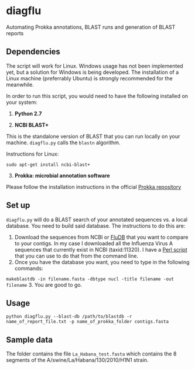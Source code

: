 # diagflu
Automating Prokka annotations, BLAST runs and generation of BLAST reports

## Dependencies

The script will work for Linux. Windows usage has not been implemented yet, but a solution for Windows is being developed. The installation of a Linux machine (preferrably Ubuntu) is strongly recommended for the meanwhile.

In order to run this script, you would need to have the following installed on your system:

1. __Python 2.7__

2. __NCBI BLAST+__
  
  This is the standalone version of BLAST that you can run locally on your machine. `diagflu.py` calls the `blastn` algorithm.

  Instructions for Linux:

  `sudo apt-get install ncbi-blast+`
  
3. __Prokka: microbial annotation software__
  
  Please follow the installation instructions in the official [Prokka repository](https://github.com/tseemann/prokka)
  
## Set up 

`diagflu.py` will do a BLAST search of your annotated sequences vs. a local database. You need to build said database. The instructions to do this are:

1. Download the sequences from NCBI or [FluDB](fludb.org) that you want to compare to your contigs. In my case I downloaded all the Influenza Virus A sequences that currently exist in NCBI (taxid:11320). I have a [Perl script](https://gist.github.com/ropolomx/1155bf740716d488f83b6f905fc2327d) that you can use to do that from the command line.
2. Once you have the database you want, you need to type in the following commands:

  `makeblastdb -in filename.fasta -dbtype nucl -title filename -out filename`
3. You are good to go.

## Usage

`python diagflu.py --blast-db /path/to/blastdb -r name_of_report_file.txt -p name_of_prokka_folder contigs.fasta`

## Sample data

The folder contains the file `La_Habana_test.fasta` which contains the 8 segments of the A/swine/La/Habana/130/2010/H1N1 strain.

